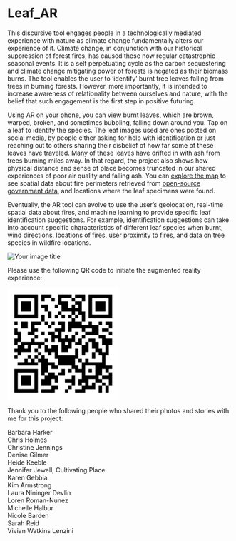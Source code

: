 # Leaf_AR

This discursive tool engages people in a technologically mediated experience with nature as climate change fundamentally alters our experience of it. Climate change, in conjunction with our historical suppression of forest fires, has caused these now regular catastrophic seasonal events. It is a self perpetuating cycle as the carbon sequestering and climate change mitigating power of forests is negated as their biomass burns. The tool enables the user to ‘identify’ burnt tree leaves falling from trees in burning forests. However, more importantly, it is intended to increase awareness of relationality between ourselves and nature, with the belief that such engagement is the first step in positive futuring.

Using AR on your phone, you can view burnt leaves, which are brown, warped, broken, and sometimes bubbling, falling down around you. Tap on a leaf to identify the species. The leaf images used are ones posted on social media, by people either asking for help with identification or just reaching out to others sharing their disbelief of how far some of these leaves have traveled. Many of these leaves have drifted in with ash from trees burning miles away. In that regard, the project also shows how physical distance and sense of place becomes truncated in our shared experiences of poor air quality and falling ash. You can [explore the map](https://www.alexandraharker.com/Leaf_AR/map) to see spatial data about fire perimeters retrieved from [open-source government data](https://gis.data.ca.gov/datasets/f72ebe741e3b4f0db376b4e765728339_0), and locations where the leaf specimens were found.

Eventually, the AR tool can evolve to use the user’s geolocation, real-time spatial data about fires, and machine learning to provide specific leaf identification suggestions. For example, identification suggestions can take into account specific characteristics of different leaf species when burnt, wind directions, locations of fires, user proximity to fires, and data on tree species in wildfire locations.

<img src="map2.gif" alt="Your image title" width="400" />

Please use the following QR code to initiate the augmented reality experience:

<img src="qr-code.png" alt="Your image title" width="250"/>

Thank you to the following people who shared their photos and stories with me for this project:

Barbara Harker
<br>Chris Holmes
<br>Christine Jennings
<br>Denise Gilmer
<br>Heide Keeble
<br>Jennifer Jewell, Cultivating Place
<br>Karen Gebbia
<br>Kim Armstrong
<br>Laura Nininger Devlin
<br>Loren Roman-Nunez
<br>Michelle Halbur
<br>Nicole Barden
<br>Sarah Reid
<br>Vivian Watkins Lenzini